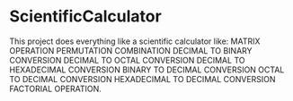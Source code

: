 # ScientificCalculator
This project does everything like a scientific calculator like:
MATRIX OPERATION
PERMUTATION
COMBINATION
DECIMAL TO BINARY CONVERSION
DECIMAL TO OCTAL CONVERSION
DECIMAL TO HEXADECIMAL CONVERSION
BINARY  TO DECIMAL CONVERSION
OCTAL TO DECIMAL CONVERSION
HEXADECIMAL  TO DECIMAL CONVERSION
FACTORIAL OPERATION.
